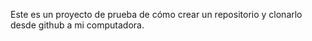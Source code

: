 Este es un proyecto de prueba de cómo crear un repositorio y clonarlo desde github a mi computadora.